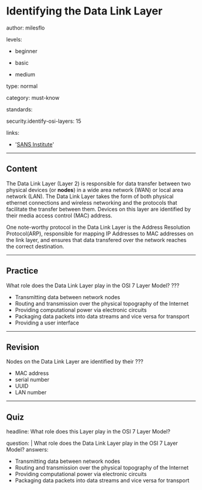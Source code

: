 # Identifying the Data Link Layer
author: milesflo

levels:

  - beginner

  - basic

  - medium

type: normal

category: must-know

standards:

  security.identify-osi-layers: 15

links:

  - '[SANS Institute](https://www.sans.org/reading-room/whitepapers/protocols/applying-osi-layer-network-model-information-security-1309)'

---
## Content

The Data Link Layer (Layer 2) is responsible for data transfer between two physical devices (or **nodes**) in a wide area network (WAN) or local area network (LAN). The Data Link Layer takes the form of both physical ethernet connections and wireless networking and the protocols that facilitate the transfer between them. Devices on this layer are identified by their media access control (MAC) address.

One note-worthy protocol in the Data Link Layer is the Address Resolution Protocol(ARP), responsible for mapping IP Addresses to MAC addresses on the link layer, and ensures that data transfered over the network reaches the correct destination.

---
## Practice

What role does the Data Link Layer play in the OSI 7 Layer Model?
???

* Transmitting data between network nodes
* Routing and transmission over the physical topography of the Internet
* Providing computational power via electronic circuits
* Packaging data packets into data streams and vice versa for transport
* Providing a user interface

---
## Revision

Nodes on the Data Link Layer are identified by their ???

* MAC address
* serial number
* UUID
* LAN number

---
## Quiz

headline: What role does this Layer play in the OSI 7 Layer Model?

question: |
  What role does the Data Link Layer play in the OSI 7 Layer Model?
answers:

  - Transmitting data between network nodes
  - Routing and transmission over the physical topography of the Internet
  - Providing computational power via electronic circuits
  - Packaging data packets into data streams and vice versa for transport

